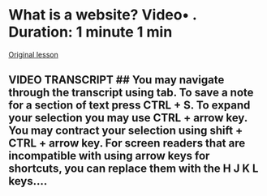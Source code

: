 # What is a website? Video• . Duration: 1 minute 1 min

[Original lesson](https://www.coursera.org/learn/uol-how-computers-work/lecture/31ArX/what-is-a-website)

## VIDEO TRANSCRIPT ## You may navigate through the transcript using tab. To save a note for a section of text press CTRL + S. To expand your selection you may use CTRL + arrow key. You may contract your selection using shift + CTRL + arrow key. For screen readers that are incompatible with using arrow keys for shortcuts, you can replace them with the H J K L keys....

